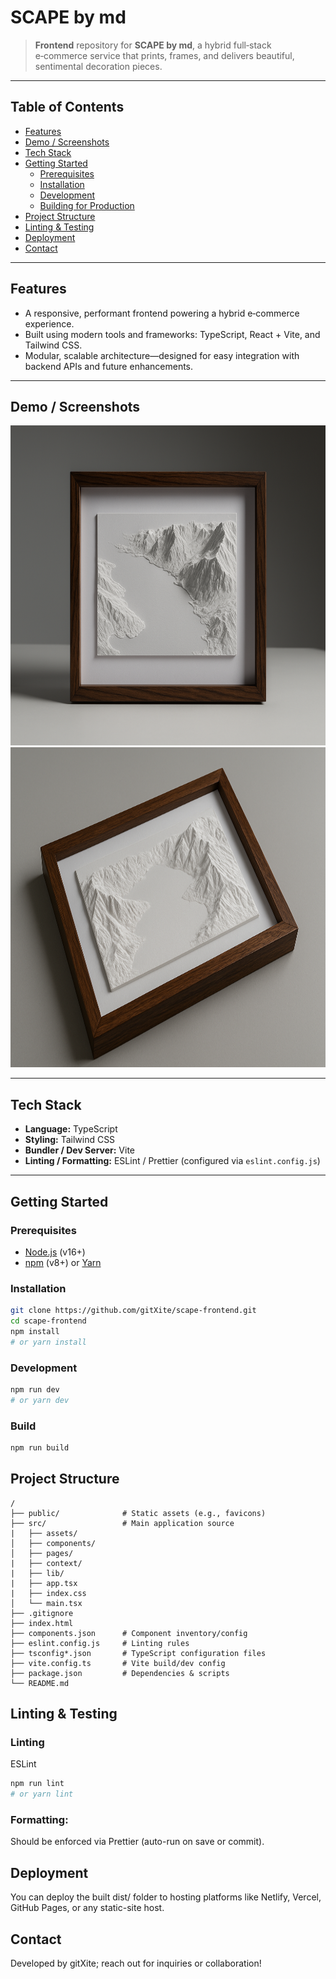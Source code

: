 # SCAPE by md

> **Frontend** repository for **SCAPE by md**, a hybrid full‑stack e‑commerce service that prints, frames, and delivers beautiful, sentimental decoration pieces. 

---

## Table of Contents

- [Features](#features)  
- [Demo / Screenshots](#demo--screenshots)  
- [Tech Stack](#tech-stack)  
- [Getting Started](#getting-started)  
  - [Prerequisites](#prerequisites)  
  - [Installation](#installation)  
  - [Development](#development)  
  - [Building for Production](#building-for-production)  
- [Project Structure](#project-structure)  
- [Linting & Testing](#linting--testing) 
- [Deployment](#deployment)  
- [Contact](#contact)

---

## Features

- A responsive, performant frontend powering a hybrid e‑commerce experience.  
- Built using modern tools and frameworks: TypeScript, React + Vite, and Tailwind CSS.
- Modular, scalable architecture—designed for easy integration with backend APIs and future enhancements.

---

## Demo / Screenshots

<img width="768" height="512" alt="Product Image" src="./src/assets/product-image-straight.png" />


<img width="768" height="512" alt="Product Image 2" src="./src/assets/product-image-angle.png" />

---

## Tech Stack

- **Language:** TypeScript 
- **Styling:** Tailwind CSS  
- **Bundler / Dev Server:** Vite  
- **Linting / Formatting:** ESLint / Prettier (configured via `eslint.config.js`)

---

## Getting Started

### Prerequisites

- [Node.js](https://nodejs.org) (v16+)  
- [npm](https://www.npmjs.com) (v8+) or [Yarn](https://yarnpkg.com)

### Installation

```bash
git clone https://github.com/gitXite/scape-frontend.git
cd scape-frontend
npm install
# or yarn install
```

### Development
```bash
npm run dev
# or yarn dev
```

### Build
```bash
npm run build
```

## Project Structure
```plaintext
/
├── public/              # Static assets (e.g., favicons)
├── src/                 # Main application source
|   ├── assets/
│   ├── components/
│   ├── pages/
|   ├── context/
|   ├── lib/
|   ├── app.tsx
|   ├── index.css
│   └── main.tsx
├── .gitignore
├── index.html
├── components.json      # Component inventory/config 
├── eslint.config.js     # Linting rules
├── tsconfig*.json       # TypeScript configuration files
├── vite.config.ts       # Vite build/dev config
├── package.json         # Dependencies & scripts
└── README.md
```

## Linting & Testing

### Linting
ESLint
```bash
npm run lint
# or yarn lint
```

### Formatting:
Should be enforced via Prettier (auto-run on save or commit).

## Deployment
You can deploy the built dist/ folder to hosting platforms like Netlify, Vercel, GitHub Pages, or any static-site host.

## Contact
Developed by gitXite; reach out for inquiries or collaboration!

